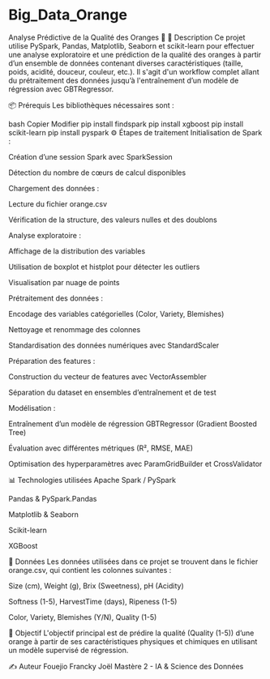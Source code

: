 # Big_Data_Orange
Analyse Prédictive de la Qualité des Oranges 🍊
📌 Description
Ce projet utilise PySpark, Pandas, Matplotlib, Seaborn et scikit-learn pour effectuer une analyse exploratoire et une prédiction de la qualité des oranges à partir d’un ensemble de données contenant diverses caractéristiques (taille, poids, acidité, douceur, couleur, etc.). Il s'agit d'un workflow complet allant du prétraitement des données jusqu’à l'entraînement d’un modèle de régression avec GBTRegressor.

📦 Prérequis
Les bibliothèques nécessaires sont :

bash
Copier
Modifier
pip install findspark
pip install xgboost
pip install scikit-learn
pip install pyspark
⚙️ Étapes de traitement
Initialisation de Spark :

Création d’une session Spark avec SparkSession

Détection du nombre de cœurs de calcul disponibles

Chargement des données :

Lecture du fichier orange.csv

Vérification de la structure, des valeurs nulles et des doublons

Analyse exploratoire :

Affichage de la distribution des variables

Utilisation de boxplot et histplot pour détecter les outliers

Visualisation par nuage de points

Prétraitement des données :

Encodage des variables catégorielles (Color, Variety, Blemishes)

Nettoyage et renommage des colonnes

Standardisation des données numériques avec StandardScaler

Préparation des features :

Construction du vecteur de features avec VectorAssembler

Séparation du dataset en ensembles d’entraînement et de test

Modélisation :

Entraînement d’un modèle de régression GBTRegressor (Gradient Boosted Tree)

Évaluation avec différentes métriques (R², RMSE, MAE)

Optimisation des hyperparamètres avec ParamGridBuilder et CrossValidator

📊 Technologies utilisées
Apache Spark / PySpark

Pandas & PySpark.Pandas

Matplotlib & Seaborn

Scikit-learn

XGBoost

📁 Données
Les données utilisées dans ce projet se trouvent dans le fichier orange.csv, qui contient les colonnes suivantes :

Size (cm), Weight (g), Brix (Sweetness), pH (Acidity)

Softness (1-5), HarvestTime (days), Ripeness (1-5)

Color, Variety, Blemishes (Y/N), Quality (1-5)

🎯 Objectif
L'objectif principal est de prédire la qualité (Quality (1-5)) d’une orange à partir de ses caractéristiques physiques et chimiques en utilisant un modèle supervisé de régression.

✍️ Auteur
Fouejio Francky Joël
Mastère 2 - IA & Science des Données
